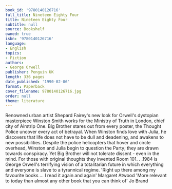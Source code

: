 ```yaml
---
book_id: '9780140126716'
full_title: Nineteen Eighty Four
title: Nineteen Eighty Four
subtitle: null
source: Bookshelf
owned: true
isbn: '9780140126716'
language:
- English
topics:
- Fiction
authors:
- George Orwell
publisher: Penguin UK
length: 336 pages
date_published: '1990-02-06'
format: Paperback
cover_filename: 9780140126716.jpg
order: null
theme: literature
---
```

Renowned urban artist Shepard Fairey's new look for Orwell's dystopian masterpiece
Winston Smith works for the Ministry of Truth in London, chief city of Airstrip One. Big Brother stares out from every poster, the Thought Police uncover every act of betrayal. When Winston finds love with Julia, he discovers that life does not have to be dull and deadening, and awakens to new possibilities. Despite the police helicopters that hover and circle overhead, Winston and Julia begin to question the Party; they are drawn towards conspiracy. Yet Big Brother will not tolerate dissent - even in the mind. For those with original thoughts they invented Room 101. . .1984 is George Orwell's terrifying vision of a totalitarian future in which everything and everyone is slave to a tyrannical regime.
'Right up there among my favourite books ... I read it again and again' Margaret Atwood
'More relevant to today than almost any other book that you can think of' Jo Brand
